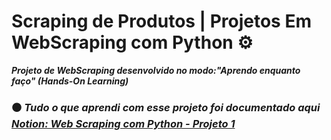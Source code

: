 # Scraping de Produtos | Projetos Em WebScraping com Python ⚙
***Projeto de WebScraping desenvolvido no modo:"Aprendo enquanto faço" (Hands-On Learning)***

### ⚫ _Tudo o que aprendi com esse projeto foi documentado aqui [Notion: Web Scraping com Python - Projeto 1](https://tungsten-visor-446.notion.site/Web-Scraping-com-Python-Projeto-1-31d5d1d00b4d415699c41c73ea46eb1d?pvs=4)_
